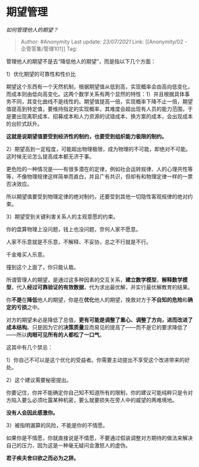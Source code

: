 # 期望管理
*如何管理他人的期望？*

> Author: #Anonymity
> Last update: *23/07/2021*
> Link: [[Anonymity/02 - 企管答集/管理101]]
> Tag:

管理他人的期望不是去“降低他人的期望”，而是指以下几个方面：

1）优化期望的可靠性和性价比

期望这个东西有一个天然机制，根据期望值从低到高，实现概率会由高向低变化，而成本则由低向高变化。这两个数学关系有两个显然的特性：1）并且根据具体事务不同，其变化曲线不是线性的。期望值提高一倍，实现概率下降不止一倍，期望值提高到特定值，要维持指定的实现概率，其难度会超出现有人员的能力范围，于是要出现离职成本、招募成本和人力资源的试错成本、换方案的成本，会出现成本的台阶式跃升。

**这就是说期望值要受到经济性的制约，也要受到组织能力极限的制约。**

2）期望高到一定程度，可能超出物理极限，成为物理的不可能，即绝对不可能。这时候无论怎么提高成本都无济于事。

更危险的一种情况是——有很多潜在的定律，例如社会运转规律、人的心理共性等等，不像物理规律这样简单而直白，并且广有共识，但却有和物理定律一样的一票否决效应。

所以期望值要受到物理定律的绝对制约，还要受到其他一切隐性客观规律的绝对约束。

3）期望受到关键利害关系人的主观意愿的约束。

你的盘算物理上没问题，钱上也没问题，奈何人家不愿意。

人家不乐意就是不乐意，不解释、不妥协，总之不行就是不行。

千金难买人乐意。

撞到这个上面了，你只能认栽。

所谓管理人的期望，是通过这多种因素的交互关系，**建立数学模型**，**解释数学模型**，代入**经过可靠验证的有效数据**，代为求出最优解，并实行最优解教育的结果。

你**不是**在**降低**他人的期望，你是在**优化**他人的期望，挽救对方于**不自知的危险**和**确定的亏损**之中。

对方的期望未必是降低了总值，**更有可能是调整了重心、调整了方向，进而改进了成本结构**。只是因为它的**决策质量**显而易见的提高了——而不是它的要求降低了——所以**肉眼可见所有的人都松了一口气**。

这其中有几个禁忌：

1）你自己不可以是这个优化的受益者。你需要主动提出不享受这个改进带来的好处。

2）这个建议需要秘密提出。

你要记住，你并不能确定你自己知不知道所有的限制，你的建议可能纯粹只是令对方陷入要么必须吐露某种机密，要么就要损失在旁人中的威望的两难境地。

**没有人会因此感激你。**

3）被指明漏算的风险，不能是你的不情愿。

如果你是不情愿，你就直接说是不情愿，不要通过假装调整对方期待的做法来解决自己的压力，因为这是一种毫无疑问会激怒人的虚伪。

**君子疾夫舍曰欲之而必为之辞。**
